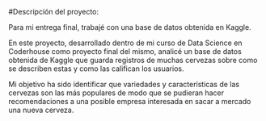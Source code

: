 #Descripción del proyecto:

Para mi entrega final, trabajé con una base de datos obtenida en Kaggle.

En este proyecto, desarrollado dentro de mi curso de Data Science en Coderhouse como proyecto final del mismo, analicé un base de datos obtenida de Kaggle que guarda registros de muchas cervezas sobre como se describen estas y como las califican los usuarios.

Mi objetivo ha sido identificar que variedades y características de las cervezas son las más populares de modo que se pudieran hacer recomendaciones a una posible empresa interesada en sacar a mercado una nueva cerveza.
